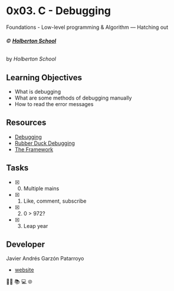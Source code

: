 # 0x03. C - Debugging
Foundations - Low-level programming & Algorithm ― Hatching out

###### :copyright: **[Holberton School](https://www.holbertonschool.com/)**
by _Holberton School_

## Learning Objectives
* What is debugging
* What are some methods of debugging manually
* How to read the error messages 

## Resources
* [Debugging](https://en.wikipedia.org/wiki/Debugging)
* [Rubber Duck Debugging](https://www.thoughtfulcode.com/rubber-duck-debugging-psychology/)
* [The Framework](https://intranet.hbtn.io/concepts/75)

## Tasks
* [x] 0. Multiple mains
* [x] 1. Like, comment, subscribe
* [x] 2. 0 > 972?
* [x] 3. Leap year

## Developer
Javier Andrés Garzón Patarroyo
- [website](https://tecnoayuda.co/)

:man_technologist: :books: :computer: :globe_with_meridians:

